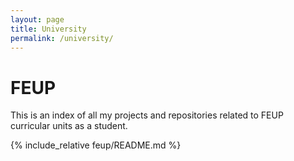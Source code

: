 ```yaml
---
layout: page
title: University
permalink: /university/
---
```


# FEUP

This is an index of all my projects and repositories related to FEUP curricular units as a student.

{% include_relative feup/README.md %}
